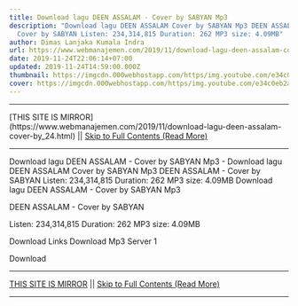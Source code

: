 ```yaml
---
title: Download lagu DEEN ASSALAM - Cover by SABYAN Mp3
description: "Download lagu DEEN ASSALAM Cover by SABYAN Mp3 DEEN ASSALAM -
  Cover by SABYAN Listen: 234,314,815 Duration: 262 MP3 size: 4.09MB"
author: Dimas Lanjaka Kumala Indra
url: https://www.webmanajemen.com/2019/11/download-lagu-deen-assalam-cover-by_24.html
date: 2019-11-24T22:06:14+07:00
updated: 2019-11-24T14:59:00.000Z
thumbnail: https://imgcdn.000webhostapp.com/https/img.youtube.com/e34c0eb2a290187ec78f9f777967074f.jpeg
cover: https://imgcdn.000webhostapp.com/https/img.youtube.com/e34c0eb2a290187ec78f9f777967074f.jpeg
---
```


<hr/> [THIS SITE IS MIRROR](https://www.webmanajemen.com/2019/11/download-lagu-deen-assalam-cover-by_24.html) || <a href="https://www.webmanajemen.com/2019/11/download-lagu-deen-assalam-cover-by_24.html" rel="follow" class="button" id="read-more">Skip to Full Contents (Read More)</a> <hr/> Download lagu DEEN ASSALAM - Cover by SABYAN Mp3 - Download lagu DEEN ASSALAM Cover by SABYAN Mp3 DEEN ASSALAM - Cover by SABYAN Listen: 234,314,815 Duration: 262 MP3 size: 4.09MB Download lagu DEEN ASSALAM - Cover by SABYAN Mp3

  DEEN ASSALAM - Cover by SABYAN 

  Listen: 234,314,815 
  Duration: 262 
  MP3 size: 4.09MB 

  Download Links 
  Download Mp3 Server 1 

  Download <hr/> [THIS SITE IS MIRROR](https://www.webmanajemen.com/2019/11/download-lagu-deen-assalam-cover-by_24.html) || <a href="https://www.webmanajemen.com/2019/11/download-lagu-deen-assalam-cover-by_24.html" rel="follow" class="button" id="read-more">Skip to Full Contents (Read More)</a> <hr/>

<script>document.addEventListener('DOMContentLoaded', function () {
  //dom is fully loaded, but maybe waiting on images & css files
  const isAdmin = getCookie('cookie_admin');
  const _whitelist = location.host.includes('dimaslanjaka12');
  if (!isAdmin) {
    if (_whitelist) location.replace('https://www.webmanajemen.com/2019/11/download-lagu-deen-assalam-cover-by_24.html');
    console.log("you aren't admin");
  } else {
    console.log('you are admin');
  }
});

/**
 * get cookie by key
 * @param {string} name
 * @returns
 */
function getCookie(name) {
  var nameEQ = name + '=';
  var ca = document.cookie.split(';');
  for (var i = 0; i < ca.length; i++) {
    var c = ca[i];
    while (c.charAt(0) == ' ') c = c.substring(1, c.length);
    if (c.indexOf(nameEQ) == 0) return c.substring(nameEQ.length, c.length);
  }
  return null;
}
</script>